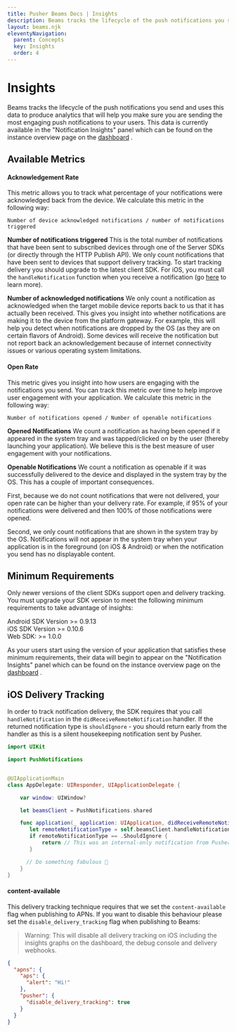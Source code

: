 ```yaml
---
title: Pusher Beams Docs | Insights
description: Beams tracks the lifecycle of the push notifications you send and produces analytics to will help you send the most engaging notifications to your users.
layout: beams.njk
eleventyNavigation:
  parent: Concepts
  key: Insights
  order: 4
---
```


# Insights

Beams tracks the lifecycle of the push notifications you send and uses this data to produce analytics that will help you make sure you are sending the most engaging push notifications to your users. This data is currently available in the "Notification Insights" panel which can be found on the instance overview page on the [dashboard](https://dashboard.pusher.com/beams) .

## Available Metrics

#### Acknowledgement Rate

This metric allows you to track what percentage of your notifications were acknowledged back from the device. We calculate this metric in the following way:

```
Number of device acknowledged notifications / number of notifications triggered
```

**Number of notifications triggered**
This is the total number of notifications that have been sent to subscribed devices through one of the Server SDKs (or directly through the HTTP Publish API). We only count notifications that have been sent to devices that support delivery tracking. To start tracking delivery you should upgrade to the latest client SDK. For iOS, you must call the `handleNotification` function when you receive a notification (go [here](/docs/beams/reference/ios#handle-notification) to learn more).

**Number of acknowledged notifications**
We only count a notification as acknowledged when the target mobile device reports back to us that it has actually been received. This gives you insight into whether notifications are making it to the device from the platform gateway. For example, this will help you detect when notifications are dropped by the OS (as they are on certain flavors of Android). Some devices will receive the notification but not report back an acknowledgement because of internet connectivity issues or various operating system limitations.

#### Open Rate

This metric gives you insight into how users are engaging with the notifications you send. You can track this metric over time to help improve user engagement with your application. We calculate this metric in the following way:

```
Number of notifications opened / Number of openable notifications
```

**Opened Notifications**
We count a notification as having been opened if it appeared in the system tray and was tapped/clicked on by the user (thereby launching your application). We believe this is the best measure of user engagement with your notifications.

**Openable Notifications**
We count a notification as openable if it was successfully delivered to the device and displayed in the system tray by the OS. This has a couple of important consequences.

First, because we do not count notifications that were not delivered, your open rate can be higher than your delivery rate. For example, if 95% of your notifications were delivered and then 100% of those notifications were opened.

Second, we only count notifications that are shown in the system tray by the OS. Notifications will not appear in the system tray when your application is in the foreground (on iOS & Android) or when the notification you send has no displayable content.

## Minimum Requirements

Only newer versions of the client SDKs support open and delivery tracking. You must upgrade your SDK version to meet the following minimum requirements to take advantage of insights:

Android SDK Version >= 0.9.13 <br /> iOS SDK Version >= 0.10.6 <br /> Web SDK: >= 1.0.0

As your users start using the version of your application that satisfies these minimum requirements, their data will begin to appear on the "Notification Insights" panel which can be found on the instance overview page on the [dashboard](https://dashboard.pusher.com/beams) .

## iOS Delivery Tracking

In order to track notification delivery, the SDK requires that you call `handleNotification` in the `didReceiveRemoteNotification` handler. If the returned notification type is `shouldIgnore` - you should return early from the handler as this is a silent housekeeping notification sent by Pusher.

```swift
import UIKit

import PushNotifications


@UIApplicationMain
class AppDelegate: UIResponder, UIApplicationDelegate {

    var window: UIWindow?

    let beamsClient = PushNotifications.shared

    func application(_ application: UIApplication, didReceiveRemoteNotification userInfo: [AnyHashable: Any], fetchCompletionHandler completionHandler: @escaping (UIBackgroundFetchResult) -> Void) {
       let remoteNotificationType = self.beamsClient.handleNotification(userInfo: userInfo)
       if remoteNotificationType == .ShouldIgnore {
           return // This was an internal-only notification from Pusher.
       }

      // Do something fabulous 🦄
    }
}
```

#### content-available

This delivery tracking technique requires that we set the `content-available` flag when publishing to APNs. If you want to disable this behaviour please set the `disable_delivery_tracking` flag when publishing to Beams:

> Warning: This will disable all delivery tracking on iOS including the insights graphs on the dashboard, the debug console and delivery webhooks.

```json
{
  "apns": {
    "aps": {
      "alert": "Hi!"
    },
    "pusher": {
      "disable_delivery_tracking": true
    }
  }
}
```
